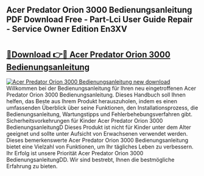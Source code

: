 ## Acer Predator Orion 3000 Bedienungsanleitung PDF Download Free - Part-Lci User Guide Repair - Service Owner Edition En3XV

# <h2><a href="http://df2a68.blite.top/?on=Acer+Predator+Orion+3000+Bedienungsanleitung">🔗Download 👉🔴 Acer Predator Orion 3000 Bedienungsanleitung</a></h2>

[![Acer Predator Orion 3000 Bedienungsanleitung new download](https://i.imgur.com/lujVjoI.png)](http://df2a68.blite.top/?on=Acer+Predator+Orion+3000+Bedienungsanleitung)
Willkommen bei der Bedienungsanleitung für Ihren neu eingetroffenen Acer Predator Orion 3000 Bedienungsanleitung. Dieses Handbuch soll Ihnen helfen, das Beste aus Ihrem Produkt herauszuholen, indem es einen umfassenden Überblick über seine Funktionen, den Installationsprozess, die Bedienungsanleitung, Wartungstipps und Fehlerbehebungsverfahren gibt. Sicherheitsvorkehrungen für Kinder Acer Predator Orion 3000 BedienungsanleitungD Dieses Produkt ist nicht für Kinder unter dem Alter geeignet und sollte unter Aufsicht von Erwachsenen verwendet werden. Dieses bemerkenswerte Acer Predator Orion 3000 Bedienungsanleitung bietet eine Vielzahl von Funktionen, um Ihr tägliches Leben zu verbessern. Ihr Erfolg ist unsere Priorität Acer Predator Orion 3000 BedienungsanleitungDD. Wir sind bestrebt, Ihnen die bestmögliche Erfahrung zu bieten.
